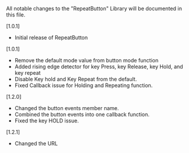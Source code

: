All notable changes to the "RepeatButton" Library will be documented in this file.

[1.0.1]
- Initial release of RepeatButton

[1.0.1]
- Remove the default mode value from button mode function
- Added rising edge detector for key Press, key Release, key Hold, and key repeat
- Disable Key hold and Key Repeat from the default.
- Fixed Callback issue for Holding and Repeating function.

[1.2.0]
- Changed the button events member name.
- Combined the button events into one callback function.
- Fixed the key HOLD issue.

[1.2.1]
- Changed the URL